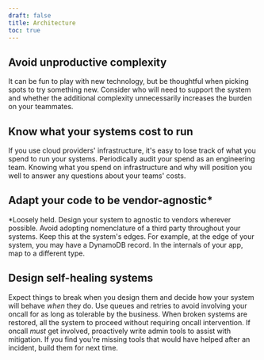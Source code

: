 ```yaml
---
draft: false
title: Architecture
toc: true
---
```


## Avoid unproductive complexity

It can be fun to play with new technology, but be thoughtful when picking spots to try something new. Consider who will need to support the system and whether the additional complexity unnecessarily increases the burden on your teammates.

## Know what your systems cost to run

If you use cloud providers' infrastructure, it's easy to lose track of what you spend to run your systems. Periodically audit your spend as an engineering team. Knowing what you spend on infrastructure and why will position you well to answer any questions about your teams' costs.

## Adapt your code to be vendor-agnostic\*

\*Loosely held.
Design your system to agnostic to vendors wherever possible.
Avoid adopting nomenclature of a third party throughout your systems.
Keep this at the system's edges.
For example, at the edge of your system, you may have a DynamoDB record.
In the internals of your app, map to a different type.

## Design self-healing systems

Expect things to break when you design them and decide how your system will behave _when_ they do. Use queues and retries to avoid involving your oncall for as long as tolerable by the business.
When broken systems are restored, all the system to proceed without requiring oncall intervention.
If oncall _must_ get involved, proactively write admin tools to assist with mitigation.
If you find you're missing tools that would have helped after an incident, build them for next time.
